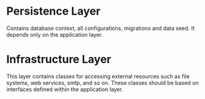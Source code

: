 ﻿# Persistence Layer

Contains database context, all configurations, migrations and data seed. It depends only on the application layer.

# Infrastructure Layer

This layer contains classes for accessing external resources such as file systems, web services, smtp, and so on. These classes should be based on interfaces defined within the application layer.